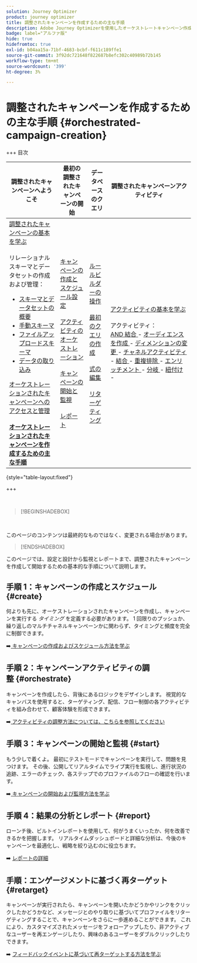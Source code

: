 ```yaml
---
solution: Journey Optimizer
product: journey optimizer
title: 調整されたキャンペーンを作成するための主な手順
description: Adobe Journey Optimizerを使用したオーケストレートキャンペーン作成の主な原則について説明します
badge: label="アルファ版"
hide: true
hidefromtoc: true
exl-id: b04aa15a-71bf-4683-bcbf-f611c189ffe1
source-git-commit: 3f92dc721648f822687b8efc302c40989b72b145
workflow-type: tm+mt
source-wordcount: '399'
ht-degree: 3%

---
```



# 調整されたキャンペーンを作成するための主な手順 {#orchestrated-campaign-creation}

+++ 目次

| 調整されたキャンペーンへようこそ | 最初の調整されたキャンペーンの開始 | データベースのクエリ | 調整されたキャンペーンアクティビティ |
|---|---|---|---|
| [ 調整されたキャンペーンの基本を学ぶ ](gs-orchestrated-campaigns.md)<br/><br/> リレーショナルスキーマとデータセットの作成および管理：</br> <ul><li>[ スキーマとデータセットの概要 ](gs-schemas.md)</li><li>[ 手動スキーマ ](manual-schema.md)</li><li>[ ファイルアップロードスキーマ ](file-upload-schema.md)</li><li>[ データの取り込み ](ingest-data.md)</li></ul>[ オーケストレーションされたキャンペーンへのアクセスと管理 ](access-manage-orchestrated-campaigns.md)<br/><br/><b>[ オーケストレーションされたキャンペーンを作成するための主な手順 ](gs-campaign-creation.md)</b> | [ キャンペーンの作成とスケジュール設定 ](create-orchestrated-campaign.md)<br/><br/>[ アクティビティのオーケストレーション ](orchestrate-activities.md)<br/><br/>[ キャンペーンの開始と監視 ](start-monitor-campaigns.md)<br/><br/>[ レポート ](reporting-campaigns.md) | [ ルールビルダーの操作 ](orchestrated-rule-builder.md)<br/><br/>[ 最初のクエリの作成 ](build-query.md)<br/><br/>[ 式の編集 ](edit-expressions.md)<br/><br/>[ リターゲティング ](retarget.md) | [ アクティビティの基本を学ぶ ](activities/about-activities.md)<br/><br/> アクティビティ：<br/>[AND 結合 ](activities/and-join.md) - [ オーディエンスを作成 ](activities/build-audience.md) - [ ディメンションの変更 ](activities/change-dimension.md) - [ チャネルアクティビティ ](activities/channels.md) - [ 結合 ](activities/combine.md) - [ 重複排除 ](activities/deduplication.md) - [ エンリッチメント ](activities/enrichment.md) - [ 分岐 ](activities/fork.md) - [ 紐付け ](activities/reconciliation.md) [ ](activities/save-audience.md) [ ](activities/split.md) [ ](activities/wait.md) - |

{style="table-layout:fixed"}

+++

<br/>

>[!BEGINSHADEBOX]

</br>

このページのコンテンツは最終的なものではなく、変更される場合があります。

>[!ENDSHADEBOX]

このページでは、設定と設計から監視とレポートまで、調整されたキャンペーンを作成して開始するための基本的な手順について説明します。

<!--
<table style="table-layout:fixed"><tr style="border: 0; text-align: center;" >
<td><a href="#create"><img alt="Create & schedule your campaign" src="../../channels/assets/do-not-localize/email.png"></a><br/><a href="#create"><strong>Create & schedule your campaign</strong></a></td>
<td><a href="#orchestrate"><img alt="Orchestrate campaign activities" src="../../channels/assets/do-not-localize/sms.png"></a><br/><a href="#orchestrate"><strong>Orchestrate campaign activities</strong></a></td>
<td><a href="#start"><img alt="Start & monitor your campaign" src="../../channels/assets/do-not-localize/push.png"></a><a href="#start"><strong>Start & monitor your campaign</strong></a></td>
<td><a href="#report"><img alt="Analyze & report on results" src="../../channels/assets/do-not-localize/push.png"></a><a href="#report"><strong>Analyze & report on results</strong></a></td>
</tr></table>-->



## 手順 1：キャンペーンの作成とスケジュール {#create}

何よりも先に、オーケストレーションされたキャンペーンを作成し、キャンペーンを実行する *タイミング* を定義する必要があります。 1 回限りのプッシュか、繰り返しのマルチチャネルキャンペーンかに関わらず、タイミングと頻度を完全に制御できます。

➡️[ キャンペーンの作成およびスケジュール方法を学ぶ ](../orchestrated/create-orchestrated-campaign.md)

## 手順 2：キャンペーンアクティビティの調整 {#orchestrate}

キャンペーンを作成したら、背後にあるロジックをデザインします。 視覚的なキャンバスを使用すると、ターゲティング、配信、フロー制御の各アクティビティを組み合わせて、顧客体験を形成できます。

➡️[ アクティビティの調整方法については、こちらを参照してください ](../orchestrated/orchestrate-activities.md)

## 手順 3：キャンペーンの開始と監視 {#start}

もう少しで着くよ。 最初にテストモードでキャンペーンを実行して、問題を見つけます。 その後、公開してリアルタイムでライブ実行を監視し、進行状況の追跡、エラーのチェック、各ステップでのプロファイルのフローの確認を行います。

➡️[ キャンペーンの開始および監視方法を学ぶ ](../orchestrated/start-monitor-campaigns.md)

## 手順 4：結果の分析とレポート {#report}

ローンチ後、ビルトインレポートを使用して、何がうまくいったか、何を改善できるかを把握します。 リアルタイムダッシュボードと詳細な分析は、今後のキャンペーンを最適化し、戦略を絞り込むのに役立ちます。

➡️ [ レポートの詳細 ](../orchestrated/reporting-campaigns.md)

## 手順：エンゲージメントに基づく再ターゲット {#retarget}

キャンペーンが実行されたら、キャンペーンを開いたかどうかやリンクをクリックしたかどうかなど、メッセージとのやり取りに基づいてプロファイルをリターゲティングすることで、キャンペーンをさらに一歩進めることができます。 これにより、カスタマイズされたメッセージをフォローアップしたり、非アクティブなユーザーを再エンゲージしたり、興味のあるユーザーをダブルクリックしたりできます。

➡️ [ フィードバックイベントに基づいて再ターゲットする方法を学ぶ ](../orchestrated/retarget.md)
